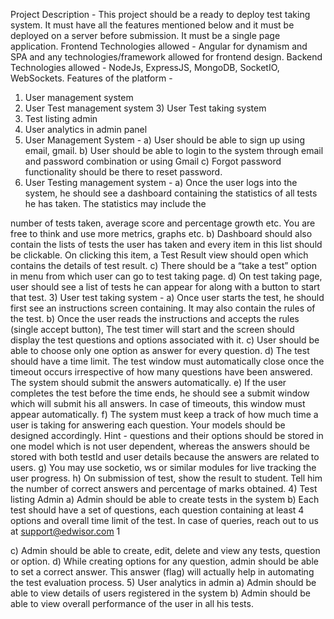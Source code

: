 Project Description -
This project should be a ready to deploy test taking system. It must have all the features mentioned below and it must be deployed on a server before submission. It must be a single page application.
Frontend Technologies allowed - Angular for dynamism and SPA and any technologies/framework allowed for frontend design.
Backend Technologies allowed - NodeJs, ExpressJS, MongoDB, SocketIO, WebSockets.
Features of the platform -
1) User management system
2) User Test management system 3) User Test taking system
4) Test listing admin
5) User analytics in admin panel
1) User Management System -
a) User should be able to sign up using email, gmail.
b) User should be able to login to the system through email and password
combination or using Gmail
c) Forgot password functionality should be there to reset password.
2) User Testing management system -
a) Once the user logs into the system, he should see a dashboard containing the statistics of all tests he has taken. The statistics may include the
     
  number of tests taken, average score and percentage growth etc. You are
free to think and use more metrics, graphs etc.
b) Dashboard should also contain the lists of tests the user has taken and
every item in this list should be clickable. On clicking this item, a Test
Result view should open which contains the details of test result.
c) There should be a “take a test” option in menu from which user can go to
test taking page.
d) On test taking page, user should see a list of tests he can appear for along
with a button to start that test.
3) User test taking system -
a) Once user starts the test, he should first see an instructions screen containing. It may also contain the rules of the test.
b) Once the user reads the instructions and accepts the rules (single accept button), The test timer will start and the screen should display the test questions and options associated with it.
c) User should be able to choose only one option as answer for every question.
d) The test should have a time limit. The test window must automatically close once the timeout occurs irrespective of how many questions have been answered. The system should submit the answers automatically.
e) If the user completes the test before the time ends, he should see a submit window which will submit his all answers. In case of timeouts, this window must appear automatically.
f) The system must keep a track of how much time a user is taking for answering each question. Your models should be designed accordingly. Hint - questions and their options should be stored in one model which is not user dependent, whereas the answers should be stored with both testId and user details because the answers are related to users.
g) You may use socketio, ws or similar modules for live tracking the user progress.
h) On submission of test, show the result to student. Tell him the number of correct answers and percentage of marks obtained.
4) Test listing Admin
a) Admin should be able to create tests in the system
b) Each test should have a set of questions, each question containing at
least 4 options and overall time limit of the test.
In case of queries, reach out to us at support@edwisor.com
1

 c) Admin should be able to create, edit, delete and view any tests, question or option.
d) While creating options for any question, admin should be able to set a correct answer. This answer (flag) will actually help in automating the test evaluation process.
5) User analytics in admin
a) Admin should be able to view details of users registered in the system b) Admin should be able to view overall performance of the user in all his
tests.
